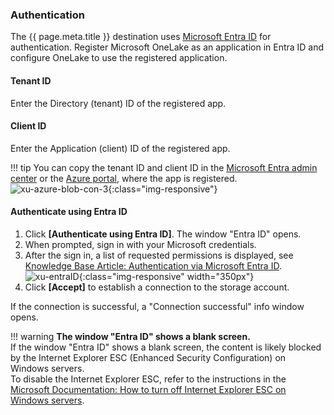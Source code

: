 
### Authentication

The {{ page.meta.title }} destination uses [Microsoft Entra ID](https://www.microsoft.com/en-us/security/business/identity-access/microsoft-entra-id) for authentication.
Register Microsoft OneLake as an application in Entra ID and configure OneLake to use the registered application.
	
#### Tenant ID
Enter the Directory (tenant) ID of the registered app.
	
#### Client ID
Enter the Application (client) ID of the registered app. 

!!! tip
	You can copy the tenant ID and client ID in the [Microsoft Entra admin center](https://entra.microsoft.com/#home) or the [Azure portal](https://portal.azure.com/), where the app is registered.<br>
	![xu-azure-blob-con-3](../../assets/images/documentation/destinations/fabric/entraID.png){:class="img-responsive"}

#### Authenticate using Entra ID

1. Click **[Authenticate using Entra ID]**. The window "Entra ID" opens.
2. When prompted, sign in with your Microsoft credentials.
3. After the sign in, a list of requested permissions is displayed, see [Knowledge Base Article: Authentication via Microsoft Entra ID](../../knowledge-base/authentication-via-entra-id-with-azure-storage.md). <br>
![xu-entraID](../../assets/images/documentation/destinations/azure-storage/xu-azure-blob-con_4.png){:class="img-responsive" width="350px"}
4. Click **[Accept]** to establish a connection to the storage account.

If the connection is successful, a "Connection successful" info window opens. 

!!! warning
	**The window "Entra ID" shows a blank screen.**<br>
	If the window "Entra ID" shows a blank screen, the content is likely blocked by the Internet Explorer ESC (Enhanced Security Configuration) on Windows servers. <br>
	To disable the Internet Explorer ESC, refer to the instructions in the [Microsoft Documentation: How to turn off Internet Explorer ESC on Windows servers](https://learn.microsoft.com/en-us/previous-versions/troubleshoot/browsers/security-privacy/enhanced-security-configuration-faq#how-to-turn-off-internet-explorer-esc-on-windows-servers).

